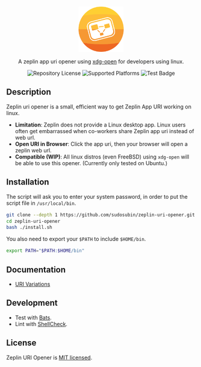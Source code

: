 <p align="center">
  <img src="https://raw.githubusercontent.com/sudosubin/zeplin-uri-opener/assets/logo.svg" width="120" alt="Zeplin URI Opener Logo" />
</p>

<p align="center">A zeplin app uri opener using <a href="https://linux.die.net/man/1/xdg-open" target="_blank">xdg-open</a> for developers using linux.</p>

<p align="center">
  <img src="https://img.shields.io/github/license/sudosubin/zeplin-uri-opener" alt="Repository License" />
  <img src="https://img.shields.io/badge/platform-linux%20%7C%20freebsd-lightgrey" alt="Supported Platforms" />
  <img src="https://github.com/sudosubin/zeplin-uri-opener/workflows/Test/badge.svg?branch=main" alt="Test Badge" />
</p>

## Description

Zeplin uri opener is a small, efficient way to get Zeplin App URI working on linux.

- **Limitation**: Zeplin does not provide a Linux desktop app. Linux users often get embarrassed when co-workers share Zeplin app uri instead of web url.
- **Open URI in Browser**: Click the app uri, then your browser will open a zeplin web url.
- **Compatible (WIP)**: All linux distros (even FreeBSD) using `xdg-open` will be able to use this opener. (Currently only tested on Ubuntu.)

## Installation

The script will ask you to enter your system password, in order to put the script file in `/usr/local/bin`.

```sh
git clone --depth 1 https://github.com/sudosubin/zeplin-uri-opener.git
cd zeplin-uri-opener
bash ./install.sh
```

You also need to export your `$PATH` to include `$HOME/bin`.

```sh
export PATH="$PATH:$HOME/bin"
```

## Documentation

- [URI Variations](./docs/uri-variations.md)

## Development

- Test with [Bats](https://github.com/bats-core/bats-core).
- Lint with [ShellCheck](https://github.com/koalaman/shellcheck).

## License

Zeplin URI Opener is [MIT licensed](./LICENSE).
